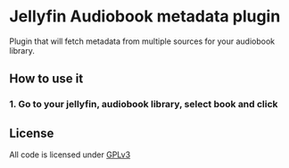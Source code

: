 # Jellyfin Audiobook metadata plugin
Plugin that will fetch metadata from multiple sources for your audiobook library.


## How to use it

### 1. Go to your jellyfin, audiobook library, select book and click



## License
All code is licensed under [GPLv3]()
